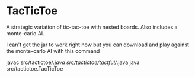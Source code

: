 # TacTicToe
A strategic variation of tic-tac-toe with nested boards. Also includes a monte-carlo AI. 

I can't get the jar to work right now but you can download and play against the monte-carlo AI with this command

javac src/tactictoe/*.java src/tactictoe/tactful/*.java 
java src/tactictoe.TacTicToe


